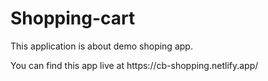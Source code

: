 # Shopping-cart
<p>This application is about demo shoping app. </p>
<p> You can find this app live at https://cb-shopping.netlify.app/ </p>
